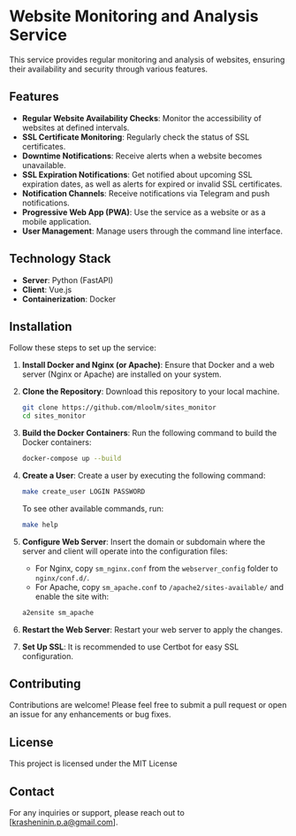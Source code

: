 # Website Monitoring and Analysis Service

This service provides regular monitoring and analysis of websites, ensuring their availability and security through various features.

## Features

- **Regular Website Availability Checks**: Monitor the accessibility of websites at defined intervals.
- **SSL Certificate Monitoring**: Regularly check the status of SSL certificates.
- **Downtime Notifications**: Receive alerts when a website becomes unavailable.
- **SSL Expiration Notifications**: Get notified about upcoming SSL expiration dates, as well as alerts for expired or invalid SSL certificates.
- **Notification Channels**: Receive notifications via Telegram and push notifications.
- **Progressive Web App (PWA)**: Use the service as a website or as a mobile application.
- **User Management**: Manage users through the command line interface.

## Technology Stack

- **Server**: Python (FastAPI)
- **Client**: Vue.js
- **Containerization**: Docker

## Installation

Follow these steps to set up the service:

1. **Install Docker and Nginx (or Apache)**:
   Ensure that Docker and a web server (Nginx or Apache) are installed on your system.

2. **Clone the Repository**:
   Download this repository to your local machine.

   ```bash
   git clone https://github.com/mloolm/sites_monitor
   cd sites_monitor
   ```

3. **Build the Docker Containers**:
   Run the following command to build the Docker containers:

   ```bash
   docker-compose up --build
   ```

4. **Create a User**:
   Create a user by executing the following command:

   ```bash
   make create_user LOGIN PASSWORD
   ```

   To see other available commands, run:

   ```bash
   make help
   ```

5. **Configure Web Server**:
   Insert the domain or subdomain where the server and client will operate into the configuration files:
   - For Nginx, copy `sm_nginx.conf` from the `webserver_config` folder to `nginx/conf.d/`.
   - For Apache, copy `sm_apache.conf` to `/apache2/sites-available/` and enable the site with:

   ```bash
   a2ensite sm_apache
   ```

6. **Restart the Web Server**:
   Restart your web server to apply the changes.

7. **Set Up SSL**:
   It is recommended to use Certbot for easy SSL configuration.

## Contributing

Contributions are welcome! Please feel free to submit a pull request or open an issue for any enhancements or bug fixes.

## License

This project is licensed under the MIT License

## Contact

For any inquiries or support, please reach out to [krasheninin.p.a@gmail.com].
```


